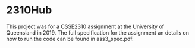 # 2310Hub
This project was for a CSSE2310 assignment at the University of Queensland in 2019. The full specification for the assignment an details on how to run the code can be found in ass3_spec.pdf.
